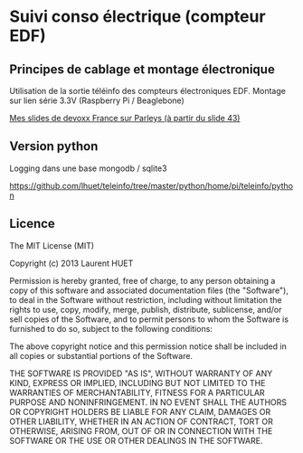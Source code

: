 Suivi conso électrique (compteur EDF)
=====================================

Principes de cablage et montage électronique
--------------------------------------------
Utilisation de la sortie téléinfo des compteurs électroniques EDF.
Montage sur lien série 3.3V (Raspberry Pi / Beaglebone)

[Mes slides de devoxx France sur Parleys (à partir du slide 43)](http://www.parleys.com/play/5156acf2e4b0c779d7881400/)

Version python
--------------
Logging dans une base mongodb / sqlite3

https://github.com/lhuet/teleinfo/tree/master/python/home/pi/teleinfo/python


Licence
-------
The MIT License (MIT)

Copyright (c) 2013 Laurent HUET

Permission is hereby granted, free of charge, to any person obtaining a copy
of this software and associated documentation files (the "Software"), to deal
in the Software without restriction, including without limitation the rights
to use, copy, modify, merge, publish, distribute, sublicense, and/or sell
copies of the Software, and to permit persons to whom the Software is
furnished to do so, subject to the following conditions:

The above copyright notice and this permission notice shall be included in all
copies or substantial portions of the Software.

THE SOFTWARE IS PROVIDED "AS IS", WITHOUT WARRANTY OF ANY KIND, EXPRESS OR
IMPLIED, INCLUDING BUT NOT LIMITED TO THE WARRANTIES OF MERCHANTABILITY,
FITNESS FOR A PARTICULAR PURPOSE AND NONINFRINGEMENT. IN NO EVENT SHALL THE
AUTHORS OR COPYRIGHT HOLDERS BE LIABLE FOR ANY CLAIM, DAMAGES OR OTHER
LIABILITY, WHETHER IN AN ACTION OF CONTRACT, TORT OR OTHERWISE, ARISING FROM,
OUT OF OR IN CONNECTION WITH THE SOFTWARE OR THE USE OR OTHER DEALINGS IN THE
SOFTWARE.
